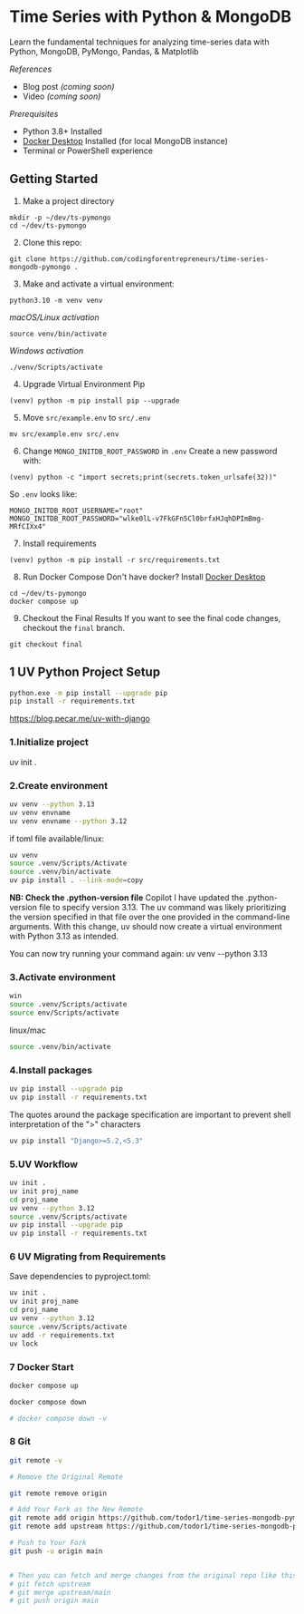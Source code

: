 # Time Series with Python & MongoDB

Learn the fundamental techniques for analyzing time-series data with Python, MongoDB, PyMongo, Pandas, & Matplotlib

*References*
- Blog post *(coming soon)*
- Video *(coming soon)* 

*Prerequisites*
- Python 3.8+ Installed
- [Docker Desktop](https://www.docker.com/products/docker-desktop/) Installed (for local MongoDB instance)
- Terminal or PowerShell experience


## Getting Started

1. Make a project directory
```
mkdir -p ~/dev/ts-pymongo
cd ~/dev/ts-pymongo
```
2. Clone this repo:

```
git clone https://github.com/codingforentrepreneurs/time-series-mongodb-pymongo .
```

3. Make and activate a virtual environment:


```
python3.10 -m venv venv
```


*macOS/Linux activation*
```
source venv/bin/activate
```

*Windows activation*
```
./venv/Scripts/activate
```

4. Upgrade Virtual Environment Pip
```
(venv) python -m pip install pip --upgrade
```

5. Move `src/example.env` to `src/.env`
```
mv src/example.env src/.env
```

6. Change `MONGO_INITDB_ROOT_PASSWORD` in `.env`
Create a new password with:

```
(venv) python -c "import secrets;print(secrets.token_urlsafe(32))"
```

So `.env` looks like:

```
MONGO_INITDB_ROOT_USERNAME="root"
MONGO_INITDB_ROOT_PASSWORD="wlke0lL-v7FkGFn5Cl0brfxHJqhDPImBmg-MRfCIXx4" 
```

7. Install requirements

```
(venv) python -m pip install -r src/requirements.txt
```

8. Run Docker Compose
Don't have docker? Install [Docker Desktop](https://www.docker.com/products/docker-desktop/)

```
cd ~/dev/ts-pymongo
docker compose up
```


9. Checkout the Final Results
If you want to see the final code changes, checkout the `final` branch.
```
git checkout final
```

## 1 UV Python Project Setup   

```bash
python.exe -m pip install --upgrade pip  
pip install -r requirements.txt 
```

<https://blog.pecar.me/uv-with-django>

### 1.Initialize project

uv init .

### 2.Create environment

```bash
uv venv --python 3.13
uv venv envname
uv venv envname --python 3.12
```  

if toml file available/linux: 
```bash
uv venv
source .venv/Scripts/Activate
source .venv/bin/activate
uv pip install . --link-mode=copy
```


**NB: Check the .python-version file**
Copilot 
I have updated the .python-version file to specify version 3.13. 
The uv command was likely prioritizing the version specified in that file over the one provided in the command-line arguments. 
With this change, uv should now create a virtual environment with Python 3.13 as intended.

You can now try running your command again:
uv venv --python 3.13

### 3.Activate environment
```bash
win
source .venv/Scripts/activate
source env/Scripts/activate
```

linux/mac
```bash
source .venv/bin/activate
```

### 4.Install packages

```bash
uv pip install --upgrade pip
uv pip install -r requirements.txt
```

The quotes around the package specification are important to prevent shell interpretation of the ">" characters
```bash
uv pip install "Django>=5.2,<5.3"
```

### 5.UV Workflow
```bash
uv init .
uv init proj_name
cd proj_name
uv venv --python 3.12
source .venv/Scripts/activate
uv pip install --upgrade pip
uv pip install -r requirements.txt
```

### 6 UV Migrating from Requirements  

Save dependencies to pyproject.toml:

```bash
uv init .
uv init proj_name
cd proj_name
uv venv --python 3.12
source .venv/Scripts/activate
uv add -r requirements.txt
uv lock
```

### 7 Docker Start   

```bash
docker compose up  

docker compose down  

# docker compose down -v
```

### 8 Git  

```bash
git remote -v

# Remove the Original Remote

git remote remove origin

# Add Your Fork as the New Remote
git remote add origin https://github.com/todor1/time-series-mongodb-pymongo.git
git remote add upstream https://github.com/todor1/time-series-mongodb-pymongo.git

# Push to Your Fork
git push -u origin main


# Then you can fetch and merge changes from the original repo like this:
# git fetch upstream
# git merge upstream/main  
# git push origin main






```

